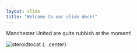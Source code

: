 ```yaml
---
layout: slide
title: "Welcome to our slide deck!"
---
```


Manchester United are quite rubbish at the moment!

![steroidtocat](https://octodex.github.com/images/steroidtocat.png)
{: .center}
